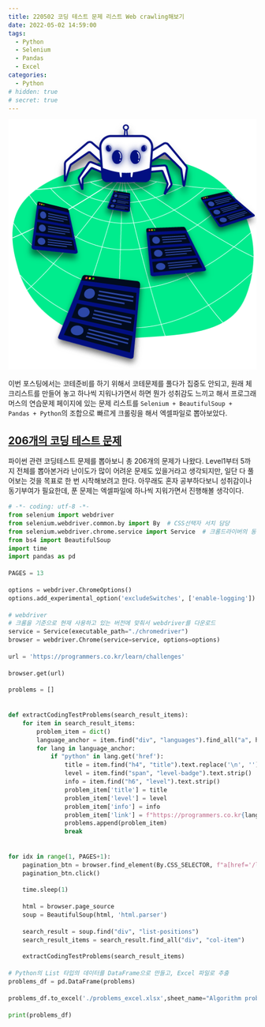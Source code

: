 ```yaml
---
title: 220502 코딩 테스트 문제 리스트 Web crawling해보기
date: 2022-05-02 14:59:00
tags:
  - Python
  - Selenium
  - Pandas
  - Excel
categories:
  - Python
# hidden: true
# secret: true
---
```


<div align="center">
  <img src="/images/post_images/220502_web_crawling.png" alt="Web crawling">
</div>

이번 포스팅에서는 코테준비를 하기 위해서 코테문제를 풀다가 집중도 안되고, 원래 체크리스트를 만들어 놓고 하나씩 지워나가면서 하면 뭔가 성취감도 느끼고 해서 프로그래머스의 연습문제 페이지에 있는 문제 리스트를 `Selenium + BeautifulSoup + Pandas + Python`의 조합으로 빠르게 크롤링을 해서 엑셀파일로 뽑아보았다.

<!-- more -->

## <ins><b>206개의 코딩 테스트 문제</b></ins>

파이썬 관련 코딩테스트 문제를 뽑아보니 총 206개의 문제가 나왔다. Level1부터 5까지 전체를 뽑아본거라 난이도가 많이 어려운 문제도 있을거라고 생각되지만, 일단 다 풀어보는 것을 목표로 한 번 시작해보려고 한다.
아무래도 혼자 공부하다보니 성취감이나 동기부여가 필요한데, 푼 문제는 엑셀파일에 하나씩 지워가면서 진행해볼 생각이다.

```python
# -*- coding: utf-8 -*-
from selenium import webdriver
from selenium.webdriver.common.by import By  # CSS선택자 서치 담당
from selenium.webdriver.chrome.service import Service  # 크롬드라이버의 동작 시작, 끝 담당
from bs4 import BeautifulSoup
import time
import pandas as pd

PAGES = 13

options = webdriver.ChromeOptions()
options.add_experimental_option('excludeSwitches', ['enable-logging'])

# webdriver
# 크롬을 기준으로 현재 사용하고 있는 버전에 맞춰서 webdriver를 다운로드
service = Service(executable_path="./chromedriver")
browser = webdriver.Chrome(service=service, options=options)

url = 'https://programmers.co.kr/learn/challenges'

browser.get(url)

problems = []


def extractCodingTestProblems(search_result_items):
    for item in search_result_items:
        problem_item = dict()
        language_anchor = item.find("div", "languages").find_all("a", href=True)
        for lang in language_anchor:
            if "python" in lang.get('href'):
                title = item.find("h4", "title").text.replace('\n', '').strip()[5:].strip()
                level = item.find("span", "level-badge").text.strip()
                info = item.find("h6", "level").text.strip()
                problem_item['title'] = title
                problem_item['level'] = level
                problem_item['info'] = info
                problem_item['link'] = f"https://programmers.co.kr{lang.get('href')}"
                problems.append(problem_item)
                break


for idx in range(1, PAGES+1):
    pagination_btn = browser.find_element(By.CSS_SELECTOR, f"a[href='/learn/challenges/filter_lessons?page={idx}']")
    pagination_btn.click()

    time.sleep(1)

    html = browser.page_source
    soup = BeautifulSoup(html, 'html.parser')

    search_result = soup.find("div", "list-positions")
    search_result_items = search_result.find_all("div", "col-item")

    extractCodingTestProblems(search_result_items)

# Python의 List 타입의 데이터를 DataFrame으로 만들고, Excel 파일로 추출
problems_df = pd.DataFrame(problems)

problems_df.to_excel('./problems_excel.xlsx',sheet_name="Algorithm problems", index=True, header=True)

print(problems_df)
```
